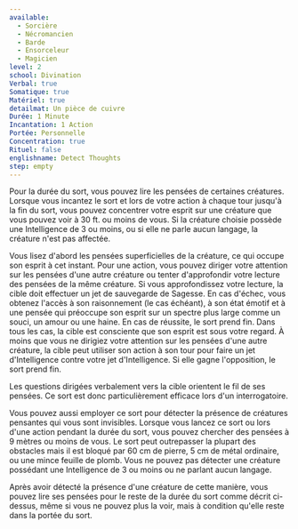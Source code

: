 ```yaml
---
available:
  - Sorcière
  - Nécromancien
  - Barde
  - Ensorceleur
  - Magicien
level: 2
school: Divination
Verbal: true
Somatique: true
Matériel: true
detailmat: Un pièce de cuivre
Durée: 1 Minute
Incantation: 1 Action
Portée: Personnelle
Concentration: true
Rituel: false
englishname: Detect Thoughts
step: empty
---
```

Pour la durée du sort, vous pouvez lire les pensées de certaines créatures. Lorsque vous incantez le sort et lors de votre action à chaque tour jusqu'à la fin du sort, vous pouvez concentrer votre esprit sur une créature que vous pouvez voir à 30 ft. ou moins de vous. Si la créature choisie possède une Intelligence de 3 ou moins, ou si elle ne parle aucun langage, la créature n'est pas affectée.  

Vous lisez d'abord les pensées superficielles de la créature, ce qui occupe son esprit à cet instant. Pour une action, vous pouvez diriger votre attention sur les pensées d'une autre créature ou tenter d'approfondir votre lecture des pensées de la même créature. Si vous approfondissez votre lecture, la cible doit effectuer un jet de sauvegarde de Sagesse. En cas d'échec, vous obtenez l'accès à son raisonnement (le cas échéant), à son état émotif et à une pensée qui préoccupe son esprit sur un spectre plus large comme un souci, un amour ou une haine. En cas de réussite, le sort prend fin. Dans tous les cas, la cible est consciente que son esprit est sous votre regard. À moins que vous ne dirigiez votre attention sur les pensées d'une autre créature, la cible peut utiliser son action à son tour pour faire un jet d'Intelligence contre votre jet d'Intelligence. Si elle gagne l'opposition, le sort prend fin.  

Les questions dirigées verbalement vers la cible orientent le fil de ses pensées. Ce sort est donc particulièrement efficace lors d'un interrogatoire.  

Vous pouvez aussi employer ce sort pour détecter la présence de créatures pensantes qui vous sont invisibles. Lorsque vous lancez ce sort ou lors d'une action pendant la durée du sort, vous pouvez chercher des pensées à 9 mètres ou moins de vous. Le sort peut outrepasser la plupart des obstacles mais il est bloqué par 60 cm de pierre, 5 cm de métal ordinaire, ou une mince feuille de plomb. Vous ne pouvez pas détecter une créature possédant une Intelligence de 3 ou moins ou ne parlant aucun langage.  

Après avoir détecté la présence d'une créature de cette manière, vous pouvez lire ses pensées pour le reste de la durée du sort comme décrit ci-dessus, même si vous ne pouvez plus la voir, mais à condition qu'elle reste dans la portée du sort.